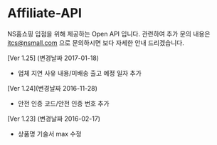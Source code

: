 # Affiliate-API

NS홈쇼핑 입점을 위해 제공하는 Open API 입니다.
관련하여 추가 문의 내용은 itcs@nsmall.com 으로 문의하시면 보다 자세한 안내 드리겠습니다.

[Ver 1.25] (변경날짜 2017-01-18)
- 업체 지연 사유 내용/미배송 출고 예정 일자 추가

[Ver 1.24](변경날짜 2016-11-28) 
- 안전 인증 코드/안전 인증 번호 추가

[Ver 1.23] (변경날짜 2016-02-17)
 - 상품명 기술서 max 수정

